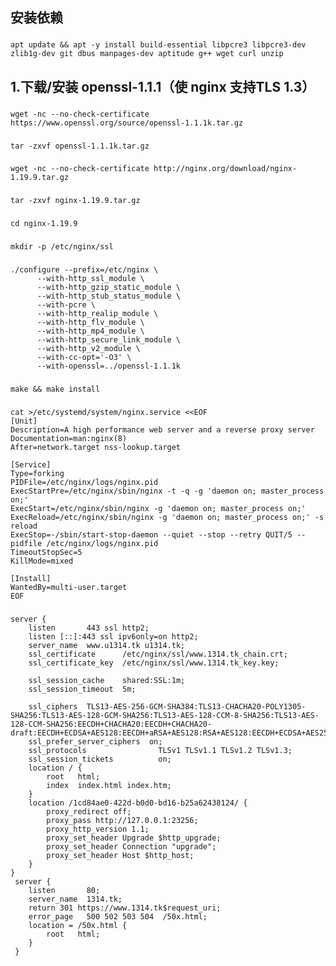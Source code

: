 ## 安装依赖
###
    apt update && apt -y install build-essential libpcre3 libpcre3-dev zlib1g-dev git dbus manpages-dev aptitude g++ wget curl unzip
###

## 1.下载/安装 openssl-1.1.1（使 nginx 支持TLS 1.3）
###
    wget -nc --no-check-certificate https://www.openssl.org/source/openssl-1.1.1k.tar.gz
###
###
    tar -zxvf openssl-1.1.1k.tar.gz
###
###
    wget -nc --no-check-certificate http://nginx.org/download/nginx-1.19.9.tar.gz
###
###
    tar -zxvf nginx-1.19.9.tar.gz
###
###
    cd nginx-1.19.9
###
###
    mkdir -p /etc/nginx/ssl
###
###
    ./configure --prefix=/etc/nginx \
          --with-http_ssl_module \
          --with-http_gzip_static_module \
          --with-http_stub_status_module \
          --with-pcre \
          --with-http_realip_module \
          --with-http_flv_module \
          --with-http_mp4_module \
          --with-http_secure_link_module \
          --with-http_v2_module \
          --with-cc-opt='-O3' \
          --with-openssl=../openssl-1.1.1k
###
###
    make && make install
###
###
    cat >/etc/systemd/system/nginx.service <<EOF
    [Unit]
    Description=A high performance web server and a reverse proxy server
    Documentation=man:nginx(8)
    After=network.target nss-lookup.target

    [Service]
    Type=forking
    PIDFile=/etc/nginx/logs/nginx.pid
    ExecStartPre=/etc/nginx/sbin/nginx -t -q -g 'daemon on; master_process on;'
    ExecStart=/etc/nginx/sbin/nginx -g 'daemon on; master_process on;'
    ExecReload=/etc/nginx/sbin/nginx -g 'daemon on; master_process on;' -s reload
    ExecStop=-/sbin/start-stop-daemon --quiet --stop --retry QUIT/5 --pidfile /etc/nginx/logs/nginx.pid
    TimeoutStopSec=5
    KillMode=mixed

    [Install]
    WantedBy=multi-user.target
    EOF
###
###
    server {
        listen       443 ssl http2;
        listen [::]:443 ssl ipv6only=on http2;
        server_name  www.u1314.tk u1314.tk;
        ssl_certificate      /etc/nginx/ssl/www.1314.tk_chain.crt;
        ssl_certificate_key  /etc/nginx/ssl/www.1314.tk_key.key;

        ssl_session_cache    shared:SSL:1m;
        ssl_session_timeout  5m;

        ssl_ciphers  TLS13-AES-256-GCM-SHA384:TLS13-CHACHA20-POLY1305-SHA256:TLS13-AES-128-GCM-SHA256:TLS13-AES-128-CCM-8-SHA256:TLS13-AES-128-CCM-SHA256:EECDH+CHACHA20:EECDH+CHACHA20-draft:EECDH+ECDSA+AES128:EECDH+aRSA+AES128:RSA+AES128:EECDH+ECDSA+AES256:EECDH+aRSA+AES256:RSA+AES256:EECDH+ECDSA+3DES:EECDH+aRSA+3DES:RSA+3DES:!MD5;
        ssl_prefer_server_ciphers  on;
        ssl_protocols                TLSv1 TLSv1.1 TLSv1.2 TLSv1.3;
        ssl_session_tickets          on;
        location / {
            root   html;
            index  index.html index.htm;
        }
        location /1cd84ae0-422d-b0d0-bd16-b25a62438124/ {
            proxy_redirect off;
            proxy_pass http://127.0.0.1:23256;
            proxy_http_version 1.1;
            proxy_set_header Upgrade $http_upgrade;
            proxy_set_header Connection "upgrade";
            proxy_set_header Host $http_host;
        }
    }
     server {
        listen       80;
        server_name  1314.tk;
        return 301 https://www.1314.tk$request_uri;
        error_page   500 502 503 504  /50x.html;
        location = /50x.html {
            root   html;
        }
     }
###
